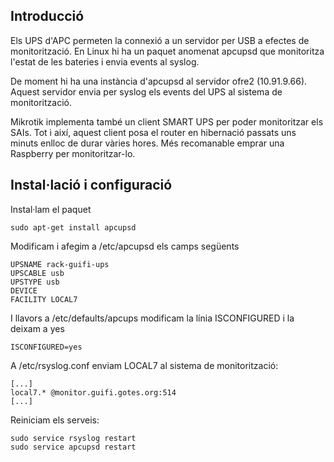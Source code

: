 ## Introducció

Els UPS d'APC permeten la connexió a un servidor per USB a efectes de monitorització. En Linux hi ha un paquet anomenat apcupsd que monitoritza l'estat de les bateries i envia events al syslog.

De moment hi ha una instància d'apcupsd al servidor ofre2 (10.91.9.66). Aquest servidor envia per syslog els events del UPS al sistema de monitorització.

Mikrotik implementa també un client SMART UPS per poder monitoritzar els SAIs. Tot i així, aquest client posa el router en hibernació passats uns minuts enlloc de durar vàries hores. Més recomanable emprar una Raspberry per monitoritzar-lo.

## Instal·lació i configuració

Instal·lam el paquet
```
sudo apt-get install apcupsd
```

Modificam i afegim a /etc/apcupsd els camps següents
```
UPSNAME rack-guifi-ups
UPSCABLE usb
UPSTYPE usb
DEVICE
FACILITY LOCAL7
```

I llavors a /etc/defaults/apcups modificam la línia ISCONFIGURED i la deixam a yes
```
ISCONFIGURED=yes
```

A /etc/rsyslog.conf enviam LOCAL7 al sistema de monitorització:
```
[...]
local7.* @monitor.guifi.gotes.org:514
[...]
```

Reiniciam els serveis:
```
sudo service rsyslog restart
sudo service apcupsd restart
```


